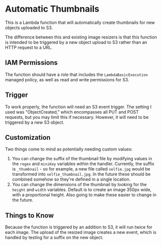 # Automatic Thumbnails

This is a Lambda function that will automatically create thumbnails for new objects uploaded to S3.

The difference between this and existing image resizers is that this function is intended to be triggered by a new object upload to S3 rather than an HTTP request to a URL.

## IAM Permissions

The function should have a role that includes the `LambdaBasicExecution` managed policy, as well as read and write permissions for S3.

## Trigger

To work properly, the function will need an S3 event trigger. The setting I used was "ObjectCreated," which encompasses all PUT and POST requests, but you may limit this if necessary. However, it will need to be triggered by a new S3 object.

## Customization

Two things come to mind as potentially needing custom values:

1. You can change the suffix of the thumbnail file by modifying values in the `regex` and `miniKey` variables within the handler. Currently, the suffix is `_thumbnail` - so for example, a new file called `selfie.jpg` would be transformed into `selfie_thumbnail.jpg`. In the future these should be combined somehow so they're defined in a single location.
2. You can change the dimensions of the thumbnail by looking for the `height` and `width` variables. Default is to create an image 350px wide, with a proportional height. Also going to make these easier to change in the future.

## Things to Know

Because the function is triggered by an addition to S3, it will run twice for each image. The upload of the resized image creates a new event, which is handled by testing for a suffix on the new object.